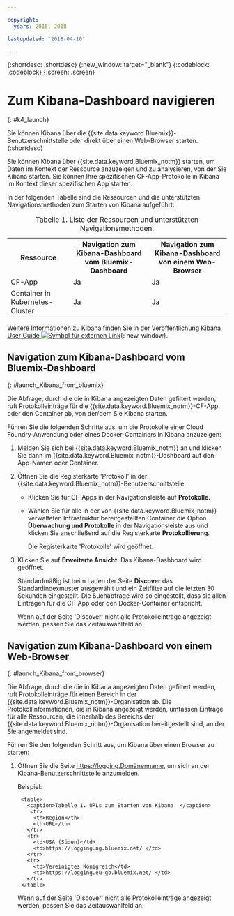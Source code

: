 ```yaml
---

copyright:
  years: 2015, 2018

lastupdated: "2018-04-10"

---
```


{:shortdesc: .shortdesc}
{:new_window: target="_blank"}
{:codeblock: .codeblock}
{:screen: .screen}


# Zum Kibana-Dashboard navigieren
{: #k4_launch}

Sie können Kibana über die {{site.data.keyword.Bluemix}}-Benutzerschnittstelle oder direkt über einen Web-Browser starten.
{:shortdesc}

Sie können Kibana über {{site.data.keyword.Bluemix_notm}} starten, um Daten im Kontext der Ressource anzuzeigen und zu analysieren, von der Sie Kibana starten. Sie können Ihre spezifischen CF-App-Protokolle in Kibana im Kontext dieser spezifischen App starten.

In der folgenden Tabelle sind die Ressourcen und die unterstützten Navigationsmethoden zum Starten von Kibana aufgeführt:

<table>
<caption>Tabelle 1. Liste der Ressourcen und unterstützten Navigationsmethoden. </caption>
  <tr>
    <th>Ressource</th>
    <th>Navigation zum Kibana-Dashboard vom Bluemix-Dashboard</th>
    <th>Navigation zum Kibana-Dashboard von einem Web-Browser</th>
  <tr>
  <tr>
    <td>CF-App</td>
    <td>Ja</td>
    <td>Ja</td>
  <tr>  
  <tr>
    <td>Container in Kubernetes-Cluster</td>
    <td>Ja</td>
    <td>Ja</td>
  <tr>  
</table>

Weitere Informationen zu Kibana finden Sie in der Veröffentlichung [Kibana User Guide ![Symbol für externen Link](../../../icons/launch-glyph.svg "Symbol für externen Link")](https://www.elastic.co/guide/en/kibana/4.1/index.html){: new_window}.
    

##  Navigation zum Kibana-Dashboard vom Bluemix-Dashboard
{: #launch_Kibana_from_bluemix}

Die Abfrage, durch die die in Kibana angezeigten Daten gefiltert werden, ruft Protokolleinträge für die {{site.data.keyword.Bluemix_notm}}-CF-App oder den Container ab, von der/dem Sie Kibana starten.

Führen Sie die folgenden Schritte aus, um die Protokolle einer Cloud Foundry-Anwendung oder eines Docker-Containers in Kibana anzuzeigen:

1. Melden Sie sich bei {{site.data.keyword.Bluemix_notm}} an und klicken Sie dann im {{site.data.keyword.Bluemix_notm}}-Dashboard auf den App-Namen oder Container. 
    
2. Öffnen Sie die Registerkarte 'Protokoll' in der {{site.data.keyword.Bluemix_notm}}-Benutzerschnittstelle.

    * Klicken Sie für CF-Apps in der Navigationsleiste auf **Protokolle**. 
    * Wählen Sie für alle in der von {{site.data.keyword.Bluemix_notm}} verwalteten Infrastruktur bereitgestellten Container die Option **Überwachung und Protokolle** in der Navigationsleiste aus und klicken Sie anschließend auf die Registerkarte **Protokollierung**. 
    
        Die Registerkarte 'Protokolle' wird geöffnet.  

3. Klicken Sie auf **Erweiterte Ansicht**. Das Kibana-Dashboard wird geöffnet.

    Standardmäßig ist beim Laden der Seite **Discover** das Standardindexmuster ausgewählt und ein Zeitfilter auf die letzten 30 Sekunden eingestellt. Die Suchabfrage wird so eingestellt, dass sie allen Einträgen für die CF-App oder den Docker-Container entspricht.

    Wenn auf der Seite 'Discover' nicht alle Protokolleinträge angezeigt werden, passen Sie das Zeitauswahlfeld an. 


##  Navigation zum Kibana-Dashboard von einem Web-Browser
{: #launch_Kibana_from_browser}

Die Abfrage, durch die die in Kibana angezeigten Daten gefiltert werden, ruft Protokolleinträge für einen Bereich in der {{site.data.keyword.Bluemix_notm}}-Organisation ab. Die Protokollinformationen, die in Kibana angezeigt werden, umfassen Einträge für alle Ressourcen, die innerhalb des Bereichs der {{site.data.keyword.Bluemix_notm}}-Organisation bereitgestellt sind, an der Sie angemeldet sind.

Führen Sie den folgenden Schritt aus, um Kibana über einen Browser zu starten:

1. Öffnen Sie die Seite [https://logging.<span class="keyword" data-hd-keyref="DomainName">Domänenname</span>](https://logging.{DomainName}), um sich an der Kibana-Benutzerschnittstelle anzumelden.
    
    Beispiel: 
      
        <table>
          <caption>Tabelle 1. URLs zum Starten von Kibana  </caption>
           <tr>
            <th>Region</th>
            <th>URL</th>
          </tr>
          <tr>
            <td>USA (Süden)</td>
            <td>https://logging.ng.bluemix.net/ </td>
          </tr>
          <tr>
            <td>Vereinigtes Königreich</td>
            <td>https://logging.eu-gb.bluemix.net/ </td>
          </tr>
        </table>

    Wenn auf der Seite 'Discover' nicht alle Protokolleinträge angezeigt werden, passen Sie das Zeitauswahlfeld an. 


